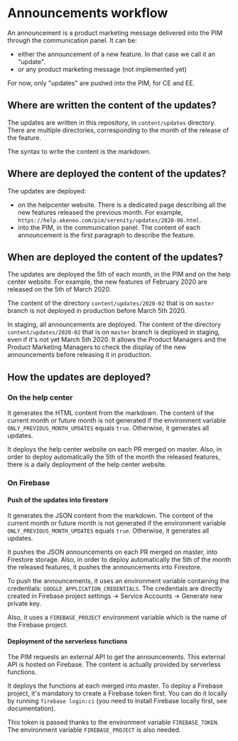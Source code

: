# Announcements workflow

An announcement is a product marketing message delivered into the PIM through the communication panel. It can be: 
- either the announcement of a new feature. In that case we call it an "update".
- or any product marketing message (not implemented yet)

For now, only "updates" are pushed into the PIM, for CE and EE.

## Where are written the content of the updates?

The updates are written in this repository, in `content/updates` directory. There are multiple directories, corresponding to the month of the release of the feature.

The syntax to write the content is the markdown.

## Where are deployed the content of the updates?

The updates are deployed:

- on the helpcenter website. There is a dedicated page describing all the new features released the previous month. For example, `https://help.akeneo.com/pim/serenity/updates/2020-06.html`.
- into the PIM, in the communication panel. The content of each announcement is the first paragraph to describe the feature.

## When are deployed the content of the updates?

The updates are deployed the 5th of each month, in the PIM and on the help center website. For example, the new features of February 2020 are released on the 5th of March 2020.

The content of the directory `content/updates/2020-02` that is on `master` branch is not deployed in production before March 5th 2020.

In staging, all announcements are deployed. The content of the directory `content/updates/2020-02` that is on `master` branch is deployed in staging, even if it's not yet March 5th 2020. It allows the Product Managers and the Product Marketing Managers to check the display of the new announcements before releasing it in production. 

## How the updates are deployed?

### On the help center

It generates the HTML content from the markdown. The content of the current month or future month is not generated if the environment variable `ONLY_PREVIOUS_MONTH_UPDATES` equals `true`. Otherwise, it generates all updates.

It deploys the help center website on each PR merged on master.
Also, in order to deploy automatically the 5th of the month the released features, there is a daily deployment of the help center website.

### On Firebase

#### Push of the updates into firestore 

It generates the JSON content from the markdown. The content of the current month or future month is not generated if the environment variable `ONLY_PREVIOUS_MONTH_UPDATES` equals `true`. Otherwise, it generates all updates.

It pushes the JSON announcements on each PR merged on master, into Firestore storage.
Also, in order to deploy automatically the 5th of the month the released features, it pushes the announcements into Firestore.

To push the announcements, it uses an environment variable containing the credentials: `GOOGLE_APPLICATION_CREDENTIALS`. The credentials are directly created in Firebase project settings -> Service Accounts -> Generate new private key.

Also, it uses a `FIREBASE_PROJECT` environment variable which is the name of the Firebase project.


#### Deployment of the serverless functions

The PIM requests an external API to get the announcements. This external API is hosted on Firebase. The content is actually provided by serverless functions.

It deploys the functions at each merged into master. To deploy a Firebase project, it's mandatory to create a Firebase token first. You can do it locally by running `firebase login:ci` (you need to install Firebase locally first, see documentation).

This token is passed thanks to the environment variable `FIREBASE_TOKEN`. The environment variable `FIREBASE_PROJECT` is also needed.
